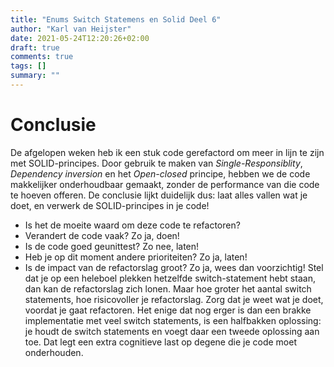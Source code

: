```yaml
---
title: "Enums Switch Statemens en Solid Deel 6"
author: "Karl van Heijster"
date: 2021-05-24T12:20:26+02:00
draft: true
comments: true
tags: []
summary: ""
---
```


# Conclusie

De afgelopen weken heb ik een stuk code gerefactord om meer in lijn te zijn met SOLID-principes. Door gebruik te maken van *Single-Responsiblity*, *Dependency inversion* en het *Open-closed* principe, hebben we de code makkelijker onderhoudbaar gemaakt, zonder de performance van die code te hoeven offeren. De conclusie lijkt duidelijk dus: laat alles vallen wat je doet, en verwerk de SOLID-principes in je code!


- Is het de moeite waard om deze code te refactoren?
- Verandert de code vaak? Zo ja, doen!
- Is de code goed geunittest? Zo nee, laten!
- Heb je op dit moment andere prioriteiten? Zo ja, laten!
- Is de impact van de refactorslag groot? Zo ja, wees dan voorzichtig! Stel dat je op een heleboel plekken hetzelfde switch-statement hebt staan, dan kan de refactorslag zich lonen. Maar hoe groter het aantal switch statements, hoe risicovoller je refactorslag. Zorg dat je weet wat je doet, voordat je gaat refactoren. Het enige dat nog erger is dan een brakke implementatie met veel switch statements, is een halfbakken oplossing: je houdt de switch statements en voegt daar een tweede oplossing aan toe. Dat legt een extra cognitieve last op degene die je code moet onderhouden.